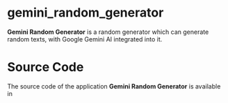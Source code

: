 # gemini_random_generator

**Gemini Random Generator** is a random generator which can generate random texts, with Google Gemini AI integrated
into it.

# Source Code

The source code of the application **Gemini Random Generator** is available in 
